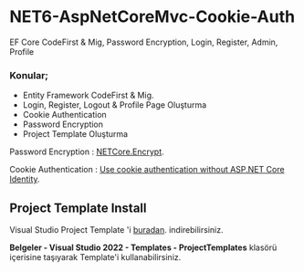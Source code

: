 # NET6-AspNetCoreMvc-Cookie-Auth
EF Core CodeFirst &amp; Mig, Password Encryption, Login, Register, Admin, Profile
### Konular;
- Entity Framework CodeFirst & Mig.
- Login, Register, Logout & Profile Page Oluşturma
- Cookie Authentication
- Password Encryption
- Project Template Oluşturma

Password Encryption : [NETCore.Encrypt](https://github.com/myloveCc/NETCore.Encrypt).

Cookie Authentication : [Use cookie authentication without ASP.NET Core Identity](https://learn.microsoft.com/en-us/aspnet/core/security/authentication/cookie?view=aspnetcore-6.0).

## Project Template Install
Visual Studio Project Template 'i [buradan](https://github.com/berkvsahin/NET6-AspNetCoreMvc-Cookie-Auth/raw/main/Asp.Net%20Web%20App(MVC)%20With%20Cookie%20Auth%20(NET6).zip). indirebilirsiniz.

**Belgeler - Visual Studio 2022 - Templates - ProjectTemplates** klasörü içerisine taşıyarak Template'i kullanabilirsiniz.
